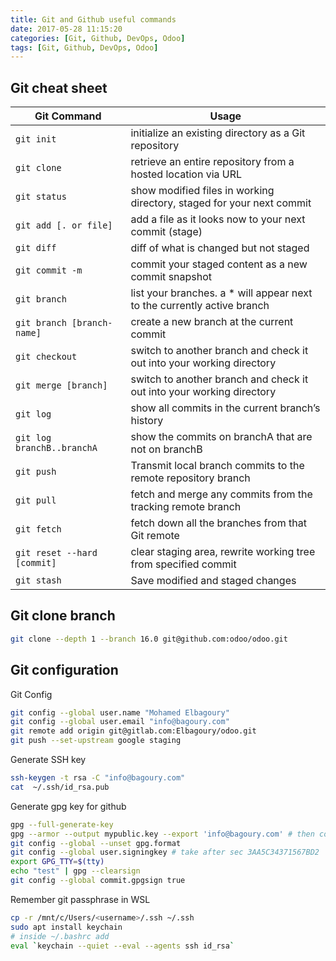 ```yaml
---
title: Git and Github useful commands
date: 2017-05-28 11:15:20
categories: [Git, Github, DevOps, Odoo]
tags: [Git, Github, DevOps, Odoo]
---
```

## Git cheat sheet
Git Command | Usage
------------ | -------------
`git init` | initialize an existing directory as a Git repository
`git clone ` | retrieve an entire repository from a hosted location via URL
`git status` | show modified files in working directory, staged for your next commit
`git add [. or file]` | add a file as it looks now to your next commit (stage)
`git diff` | diff of what is changed but not staged
`git commit -m` | commit your staged content as a new commit snapshot
`git branch` | list your branches. a * will appear next to the currently active branch
`git branch [branch-name]` | create a new branch at the current commit 
`git checkout` | switch to another branch and check it out into your working directory
`git merge [branch]` | switch to another branch and check it out into your working directory
`git log` | show all commits in the current branch’s history
`git log branchB..branchA` | show the commits on branchA that are not on branchB
`git push ` | Transmit local branch commits to the remote repository branch
`git pull ` | fetch and merge any commits from the tracking remote branch
`git fetch  ` | fetch down all the branches from that Git remote
`git reset --hard [commit]` | clear staging area, rewrite working tree from specified commit
`git stash` | Save modified and staged changes

## Git clone branch
```sh
git clone --depth 1 --branch 16.0 git@github.com:odoo/odoo.git
```
## Git configuration
Git Config
```sh
git config --global user.name "Mohamed Elbagoury" 
git config --global user.email "info@bagoury.com"
git remote add origin git@gitlab.com:Elbagoury/odoo.git
git push --set-upstream google staging
```
Generate SSH key
```sh
ssh-keygen -t rsa -C "info@bagoury.com"
cat  ~/.ssh/id_rsa.pub
```
Generate gpg key for github
```sh
gpg --full-generate-key
gpg --armor --output mypublic.key --export 'info@bagoury.com' # then copy to github
git config --global --unset gpg.format
git config --global user.signingkey # take after sec 3AA5C34371567BD2
export GPG_TTY=$(tty)
echo "test" | gpg --clearsign
git config --global commit.gpgsign true
```
Remember git passphrase in WSL
```sh
cp -r /mnt/c/Users/<username>/.ssh ~/.ssh
sudo apt install keychain
# inside ~/.bashrc add 
eval `keychain --quiet --eval --agents ssh id_rsa`
```
